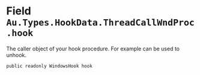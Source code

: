 # Field `Au.Types.HookData.ThreadCallWndProc.hook`

The caller object of your hook procedure. For example can be used to unhook.

```
public readonly WindowsHook hook
```